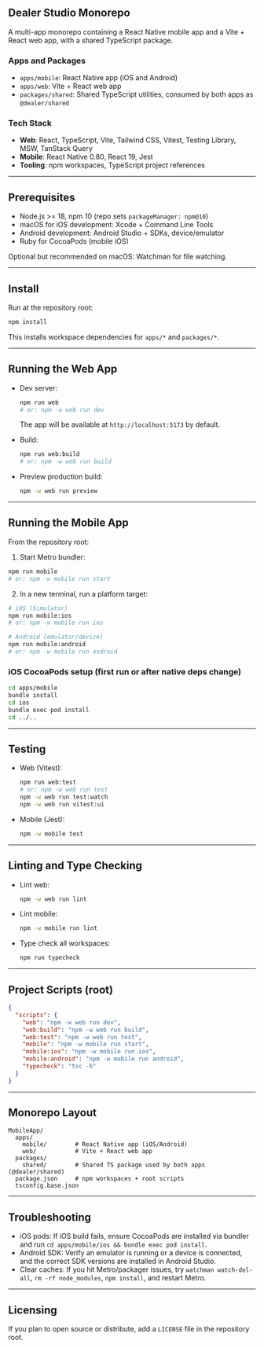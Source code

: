 ## Dealer Studio Monorepo

A multi-app monorepo containing a React Native mobile app and a Vite + React web app, with a shared TypeScript package.

### Apps and Packages
- `apps/mobile`: React Native app (iOS and Android)
- `apps/web`: Vite + React web app
- `packages/shared`: Shared TypeScript utilities, consumed by both apps as `@dealer/shared`

### Tech Stack
- **Web**: React, TypeScript, Vite, Tailwind CSS, Vitest, Testing Library, MSW, TanStack Query
- **Mobile**: React Native 0.80, React 19, Jest
- **Tooling**: npm workspaces, TypeScript project references

---

## Prerequisites
- Node.js >= 18, npm 10 (repo sets `packageManager: npm@10`)
- macOS for iOS development: Xcode + Command Line Tools
- Android development: Android Studio + SDKs, device/emulator
- Ruby for CocoaPods (mobile iOS)

Optional but recommended on macOS: Watchman for file watching.

---

## Install
Run at the repository root:

```bash
npm install
```

This installs workspace dependencies for `apps/*` and `packages/*`.

---

## Running the Web App
- Dev server:
  ```bash
  npm run web
  # or: npm -w web run dev
  ```
  The app will be available at `http://localhost:5173` by default.

- Build:
  ```bash
  npm run web:build
  # or: npm -w web run build
  ```

- Preview production build:
  ```bash
  npm -w web run preview
  ```

---

## Running the Mobile App
From the repository root:

1) Start Metro bundler:
```bash
npm run mobile
# or: npm -w mobile run start
```

2) In a new terminal, run a platform target:
```bash
# iOS (Simulator)
npm run mobile:ios
# or: npm -w mobile run ios

# Android (emulator/device)
npm run mobile:android
# or: npm -w mobile run android
```

### iOS CocoaPods setup (first run or after native deps change)
```bash
cd apps/mobile
bundle install
cd ios
bundle exec pod install
cd ../..
```

---

## Testing
- Web (Vitest):
  ```bash
  npm run web:test
  # or: npm -w web run test
  npm -w web run test:watch
  npm -w web run vitest:ui
  ```

- Mobile (Jest):
  ```bash
  npm -w mobile test
  ```

---

## Linting and Type Checking
- Lint web:
  ```bash
  npm -w web run lint
  ```
- Lint mobile:
  ```bash
  npm -w mobile run lint
  ```
- Type check all workspaces:
  ```bash
  npm run typecheck
  ```

---

## Project Scripts (root)
```json
{
  "scripts": {
    "web": "npm -w web run dev",
    "web:build": "npm -w web run build",
    "web:test": "npm -w web run test",
    "mobile": "npm -w mobile run start",
    "mobile:ios": "npm -w mobile run ios",
    "mobile:android": "npm -w mobile run android",
    "typecheck": "tsc -b"
  }
}
```

---

## Monorepo Layout
```
MobileApp/
  apps/
    mobile/        # React Native app (iOS/Android)
    web/           # Vite + React web app
  packages/
    shared/        # Shared TS package used by both apps (@dealer/shared)
  package.json     # npm workspaces + root scripts
  tsconfig.base.json
```

---

## Troubleshooting
- iOS pods: If iOS build fails, ensure CocoaPods are installed via bundler and run `cd apps/mobile/ios && bundle exec pod install`.
- Android SDK: Verify an emulator is running or a device is connected, and the correct SDK versions are installed in Android Studio.
- Clear caches: If you hit Metro/packager issues, try `watchman watch-del-all`, `rm -rf node_modules`, `npm install`, and restart Metro.

---

## Licensing
If you plan to open source or distribute, add a `LICENSE` file in the repository root.


